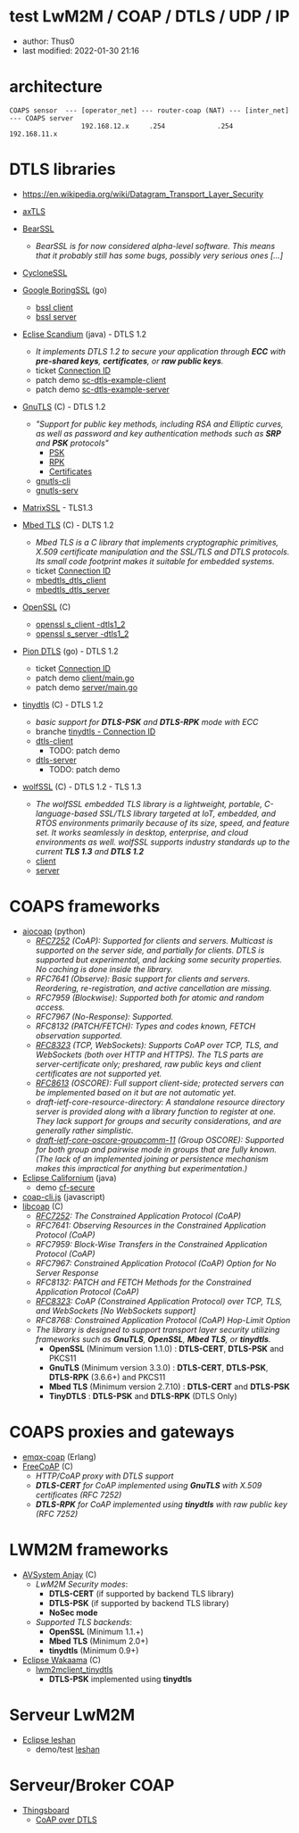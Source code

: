 # test LwM2M / COAP / DTLS / UDP / IP

* author: Thus0
* last modified: 2022-01-30 21:16

# architecture

```
COAPS sensor  --- [operator_net] --- router-coap (NAT) --- [inter_net] --- COAPS server
                  192.168.12.x     .254             .254   192.168.11.x 
```

# DTLS libraries

* https://en.wikipedia.org/wiki/Datagram_Transport_Layer_Security

* [axTLS](http://axtls.sourceforge.net/)
* [BearSSL](https://github.com/nogoegst/bearssl)
  * _BearSSL is for now considered alpha-level software. This means that it probably still has some bugs, possibly very serious ones [...]_
* [CycloneSSL](https://oryx-embedded.com/doc/files.html)
* [Google BoringSSL](https://github.com/google/boringssl) (go)
  * [bssl client](https://github.com/google/boringssl/blob/master/tool/client.cc)
  * [bssl server](https://github.com/google/boringssl/blob/master/tool/server.cc)
* [Eclise Scandium](https://github.com/eclipse/californium/tree/master/scandium-core) (java) - DTLS 1.2
  * _It implements DTLS 1.2 to secure your application through **ECC** with **pre-shared keys**, **certificates**, or **raw public keys**._ 
  * ticket [Connection ID](https://github.com/eclipse/californium/issues/961)
  * patch demo [sc-dtls-example-client](https://github.com/Thus0/test-coap-dtls/blob/main/californium/files/demo-apps/sc-dtls-example-client/src/main/java/org/eclipse/californium/scandium/examples/ExampleDTLSClient.java) 
  * patch demo [sc-dtls-example-server](https://github.com/Thus0/test-coap-dtls/blob/main/californium/files/demo-apps/sc-dtls-example-server/src/main/java/org/eclipse/californium/scandium/examples/ExampleDTLSServer.java) 
* [GnuTLS](https://www.gnutls.org/) (C) - DTLS 1.2
  * _"Support for public key methods, including RSA and Elliptic curves, as well as password and key authentication methods such as **SRP** and **PSK** protocols"_ 
    * [PSK](https://www.gnutls.org/manual/gnutls.html#PSK-credentials) 
    * [RPK](https://www.gnutls.org/manual/gnutls.html#Raw-public_002dkey-credentials)
    * [Certificates](https://www.gnutls.org/manual/gnutls.html#Certificate-credentials)
  * [gnutls-cli](https://gnutls.org/manual/html_node/gnutls_002dcli-Invocation.html)
  * [gnutls-serv](https://gnutls.org/manual/html_node/gnutls_002dserv-Invocation.html)
* [MatrixSSL](https://github.com/matrixssl/matrixssl) - TLS1.3
* [Mbed TLS](https://tls.mbed.org/) (C) - DLTS 1.2
  * _Mbed TLS is a C library that implements cryptographic primitives, X.509 certificate manipulation and the SSL/TLS and DTLS protocols. Its small code footprint makes it suitable for embedded systems._  
  * ticket [Connection ID](https://github.com/ARMmbed/mbedtls/pull/5061) 
  * [mbedtls_dtls_client](https://github.com/ARMmbed/mbedtls/blob/development/programs/ssl/dtls_client.c) 
  * [mbedtls_dtls_server](https://github.com/ARMmbed/mbedtls/blob/development/programs/ssl/dtls_server.c)
* [OpenSSL](https://www.openssl.org/) (C)
  * [openssl s_client -dtls1_2](https://www.openssl.org/docs/man1.1.1/man1/s_client.html)
  * [openssl s_server -dtls1_2](https://www.openssl.org/docs/man1.1.1/man1/s_server.html)
* [Pion DTLS](https://github.com/pion/dtls) (go) - DTLS 1.2
  * ticket [Connection ID](https://github.com/pion/dtls/issues/256)
  * patch demo [client/main.go](https://github.com/Thus0/test-coap-dtls/blob/main/piondtls/client/examples/dial/client/main.go)
  * patch demo [server/main.go](https://github.com/Thus0/test-coap-dtls/blob/main/piondtls/server/examples/listen/server/main.go) 
* [tinydtls](https://projects.eclipse.org/projects/iot.tinydtls) (C) - DTLS 1.2
  * _basic support for **DTLS-PSK** and **DTLS-RPK** mode with ECC_
  * branche [tinydtls - Connection ID](https://github.com/eclipse/tinydtls/tree/feature/connection_id)
  * [dtls-client](https://github.com/eclipse/tinydtls/blob/develop/tests/dtls-client.c)
    * TODO: patch demo  
  * [dtls-server](https://github.com/eclipse/tinydtls/blob/develop/tests/dtls-server.c)
    * TODO: patch demo 
* [wolfSSL](https://wolfssl.com) (C) - DTLS 1.2 - TLS 1.3
  * _The wolfSSL embedded TLS library is a lightweight, portable, C-language-based SSL/TLS library targeted at IoT, embedded, and RTOS environments primarily because of its size, speed, and feature set. It works seamlessly in desktop, enterprise, and cloud environments as well. wolfSSL supports industry standards up to the current **TLS 1.3** and **DTLS 1.2**_
  * [client](https://github.com/wolfSSL/wolfssl/blob/master/examples/client/client.c)
  * [server](https://github.com/wolfSSL/wolfssl/blob/master/examples/server/server.c)

# COAPS frameworks

* [aiocoap](https://github.com/chrysn/aiocoap) (python)
  * _[RFC7252](https://tools.ietf.org/html/rfc7252) (CoAP): Supported for clients and servers. Multicast is supported on the server side, and partially for clients. DTLS is supported but experimental, and lacking some security properties. No caching is done inside the library._
  * _RFC7641 (Observe): Basic support for clients and servers. Reordering, re-registration, and active cancellation are missing._
  * _RFC7959 (Blockwise): Supported both for atomic and random access._
  * _RFC7967 (No-Response): Supported._
  * _RFC8132 (PATCH/FETCH): Types and codes known, FETCH observation supported._
  * _[RFC8323](https://tools.ietf.org/html/rfc8323) (TCP, WebSockets): Supports CoAP over TCP, TLS, and WebSockets (both over HTTP and HTTPS). The TLS parts are server-certificate only; preshared, raw public keys and client certificates are not supported yet._ 
  * _[RFC8613](https://tools.ietf.org/html/rfc8613) (OSCORE): Full support client-side; protected servers can be implemented based on it but are not automatic yet._
  * _draft-ietf-core-resource-directory: A standalone resource directory server is provided along with a library function to register at one. They lack support for groups and security considerations, and are generally rather simplistic._
  * _[draft-ietf-core-oscore-groupcomm-11](https://tools.ietf.org/html/draft-ietf-core-oscore-groupcomm-11) (Group OSCORE): Supported for both group and pairwise mode in groups that are fully known. (The lack of an implemented joining or persistence mechanism makes this impractical for anything but experimentation.)_
* [Eclipse Californium](https://www.eclipse.org/californium/) (java)
  * demo [cf-secure](https://github.com/eclipse/californium/tree/master/demo-apps/cf-secure) 
* [coap-cli.js](https://github.com/avency/coap-cli) (javascript)
* [libcoap](https://libcoap.net/) (C)
  * _[RFC7252](https://tools.ietf.org/html/rfc7252): The Constrained Application Protocol (CoAP)_ 
  * _RFC7641: Observing Resources in the Constrained Application Protocol (CoAP)_
  * _RFC7959: Block-Wise Transfers in the Constrained Application Protocol (CoAP)_
  * _RFC7967: Constrained Application Protocol (CoAP) Option for No Server Response_
  * _RFC8132: PATCH and FETCH Methods for the Constrained Application Protocol (CoAP)_
  * _[RFC8323](https://tools.ietf.org/html/rfc8323): CoAP (Constrained Application Protocol) over TCP, TLS, and WebSockets [No WebSockets support]_ 
  * _RFC8768: Constrained Application Protocol (CoAP) Hop-Limit Option_
  * _The library is designed to support transport layer security utilizing frameworks such as **GnuTLS**, **OpenSSL**, **Mbed TLS**, or **tinydtls**._ 
    * **OpenSSL** (Minimum version 1.1.0) : **DTLS-CERT**, **DTLS-PSK** and PKCS11
    * **GnuTLS** (Minimum version 3.3.0) : **DTLS-CERT**, **DTLS-PSK**, **DTLS-RPK** (3.6.6+) and PKCS11
    * **Mbed TLS** (Minimum version 2.7.10) : **DTLS-CERT** and **DTLS-PSK**
    * **TinyDTLS** : **DTLS-PSK** and **DTLS-RPK** (DTLS Only)

# COAPS proxies and gateways

* [emqx-coap](https://github.com/emqx/emqx-coap) (Erlang)
* [FreeCoAP](https://github.com/keith-cullen/FreeCoAP) (C)
  * _HTTP/CoAP proxy with DTLS support_
  * _**DTLS-CERT** for CoAP implemented using **GnuTLS** with X.509 certificates (RFC 7252)_
  * _**DTLS-RPK** for CoAP implemented using **tinydtls** with raw public key (RFC 7252)_

# LWM2M frameworks
* [AVSystem Anjay](https://github.com/AVSystem/Anjay) (C)
  * _LwM2M Security modes_:
    * **DTLS-CERT** (if supported by backend TLS library)
    * **DTLS-PSK** (if supported by backend TLS library)
    * **NoSec mode**
  * _Supported TLS backends_:
    * **OpenSSL** (Minimum 1.1.+)
    * **Mbed TLS** (Minimum 2.0+)
    * **tinydtls** (Minimum 0.9+)
* [Eclipse Wakaama](https://github.com/eclipse/wakaama/) (C)
  * [lwm2mclient_tinydtls](https://github.com/eclipse/wakaama/tree/master/examples/client)
    * **DTLS-PSK** implemented using **tinydtls**

# Serveur LwM2M

* [Eclipse leshan](https://www.eclipse.org/leshan/) 
  * demo/test [leshan](https://leshan.eclipseprojects.io/)

# Serveur/Broker COAP

* [Thingsboard](https://thingsboard.io/)
  * [CoAP over DTLS](https://thingsboard.io/docs/user-guide/coap-over-dtls/)
